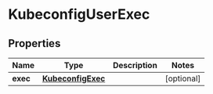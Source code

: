 

# KubeconfigUserExec


## Properties

| Name | Type | Description | Notes |
|------------ | ------------- | ------------- | -------------|
|**exec** | [**KubeconfigExec**](KubeconfigExec.md) |  |  [optional] |



